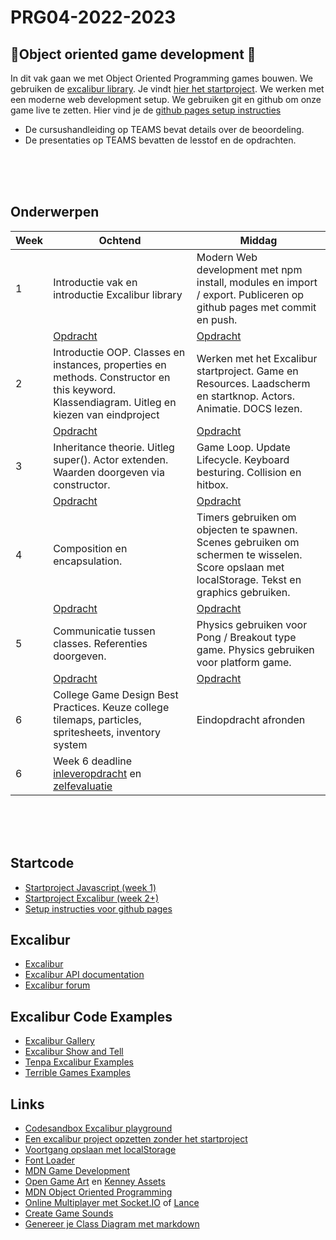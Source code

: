 # PRG04-2022-2023

## 👾Object oriented game development 👾

In dit vak gaan we met Object Oriented Programming games bouwen. We gebruiken de [excalibur library](https://excaliburjs.com). Je vindt [hier het startproject](https://github.com/HR-CMGT/prg4-startproject-2023). We werken met een moderne web development setup. We gebruiken git en github om onze game live te zetten. Hier vind je de [github pages setup instructies](./setup.md)

- De cursushandleiding op TEAMS bevat details over de beoordeling.
- De presentaties op TEAMS bevatten de lesstof en de opdrachten.

<br>
<br>
<br>

## Onderwerpen

| Week | Ochtend | Middag | 
|------|---------|----------|
| 1 | Introductie vak en introductie Excalibur library | Modern Web development met npm install, modules en import / export. Publiceren op github pages met commit en push.
|  | [Opdracht](./opdrachten/week1a.md) | [Opdracht](./opdrachten/week1b.md) | 
| 2 | Introductie OOP. Classes en instances, properties en methods. Constructor en this keyword. Klassendiagram. Uitleg en kiezen van eindproject | Werken met het Excalibur startproject. Game en Resources. Laadscherm en startknop. Actors. Animatie. DOCS lezen. |
|  | [Opdracht](./opdrachten/week2a.md) | [Opdracht](./opdrachten/week2b.md) | 
| 3 | Inheritance theorie. Uitleg super(). Actor extenden. Waarden doorgeven via constructor. | Game Loop. Update Lifecycle. Keyboard besturing. Collision en hitbox. |
|  | [Opdracht](./opdrachten/week3a.md) | [Opdracht](./opdrachten/week3b.md) | 
| 4 | Composition en encapsulation. | Timers gebruiken om objecten te spawnen. Scenes gebruiken om schermen te wisselen. Score opslaan met localStorage. Tekst en graphics gebruiken. |
|  | [Opdracht](./opdrachten/week4a.md) | [Opdracht](./opdrachten/week4b.md) | 
| 5 | Communicatie tussen classes. Referenties doorgeven. | Physics gebruiken voor Pong / Breakout type game. Physics gebruiken voor platform game. |
|  | [Opdracht](./opdrachten/week5a.md) | [Opdracht](./opdrachten/week5b.md) | 
| 6 | College Game Design Best Practices. Keuze college tilemaps, particles, spritesheets, inventory system | Eindopdracht afronden
| 6 | Week 6 deadline [inleveropdracht](./opdrachten/inleveropdracht.md) en [zelfevaluatie](https://feedbackfruits.com) |


<br>
<br>
<br>

## Startcode

- [Startproject Javascript (week 1)](https://github.com/HR-CMGT/prg4-javascript-2023)
- [Startproject Excalibur (week 2+)](https://github.com/HR-CMGT/prg4-startproject-2023)
- [Setup instructies voor github pages](./setup.md)

## Excalibur

- [Excalibur](https://excaliburjs.com)
- [Excalibur API documentation](https://excaliburjs.com/docs/api/edge/index.html)
- [Excalibur forum](https://github.com/excaliburjs/Excalibur/discussions)

## Excalibur Code Examples

- [Excalibur Gallery](https://excaliburjs.com/gallery/)
- [Excalibur Show and Tell](https://github.com/excaliburjs/Excalibur/discussions/categories/show-and-tell)
- [Tenpa Excalibur Examples](https://github.com/tenpaMk2/excalibur-examples)
- [Terrible Games Examples](https://github.com/dcgw)

## Links

- [Codesandbox Excalibur playground](https://codesandbox.io/s/excalibur-vite-testproject-olk4bu?file=/game.js)
- [Een excalibur project opzetten zonder het startproject](./advanced.md)
- [Voortgang opslaan met localStorage](https://developer.mozilla.org/en-US/docs/Web/API/Window/localStorage)
- [Font Loader](https://fontfaceobserver.com)
- [MDN Game Development](https://developer.mozilla.org/en-US/docs/Games)
- [Open Game Art](https://opengameart.org) en [Kenney Assets](https://www.kenney.nl/assets)
- [MDN Object Oriented Programming](https://developer.mozilla.org/en-US/docs/Learn/JavaScript/Objects/Object-oriented_programming)
- [Online Multiplayer met Socket.IO](https://socket.io) of [Lance](https://lance-gg.github.io)
- [Create Game Sounds](https://sfxr.me)
- [Genereer je Class Diagram met markdown](https://mermaid-js.github.io/mermaid-live-editor/edit#pako:eNp9kc1uwyAMgF8F-bS1zQtEO1XddtmtVy5OcFs0_sSPtKjruy8JBaWZNi6gD_PZ2FforSBooVcYwkHi2aPmhhs2rnfUxDZNw_ap6xSt4JsMlxJ5dF5GYi_fla9pUeSbOVtWXTOZ1tYk3ZFnobeeFvjDohixmrcFT05gpKfnBRLW0BQuzbnw22PSXEjN2pScjkgU-Mu8dcq6P4TTf__XNY-61fvcpWooTfhag6ECQSF6O1Qf7ECT1yjFOMhZxCFeSBOHdjwK9J8cuJniMEV7HEwPbfSJdpAru88d2hOqUOmrkNH6O7z9AKopqB4)
